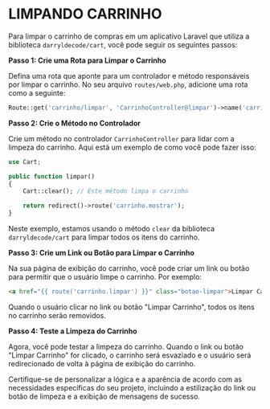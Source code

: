 # LIMPANDO CARRINHO
Para limpar o carrinho de compras em um aplicativo Laravel que utiliza a biblioteca `darryldecode/cart`, você pode seguir os seguintes passos:

**Passo 1: Crie uma Rota para Limpar o Carrinho**

Defina uma rota que aponte para um controlador e método responsáveis por limpar o carrinho. No seu arquivo `routes/web.php`, adicione uma rota como a seguinte:

```php
Route::get('carrinho/limpar', 'CarrinhoController@limpar')->name('carrinho.limpar');
```

**Passo 2: Crie o Método no Controlador**

Crie um método no controlador `CarrinhoController` para lidar com a limpeza do carrinho. Aqui está um exemplo de como você pode fazer isso:

```php
use Cart;

public function limpar()
{
    Cart::clear(); // Este método limpa o carrinho

    return redirect()->route('carrinho.mostrar');
}
```

Neste exemplo, estamos usando o método `clear` da biblioteca `darryldecode/cart` para limpar todos os itens do carrinho.

**Passo 3: Crie um Link ou Botão para Limpar o Carrinho**

Na sua página de exibição do carrinho, você pode criar um link ou botão para permitir que o usuário limpe o carrinho. Por exemplo:

```html
<a href="{{ route('carrinho.limpar') }}" class="botao-limpar">Limpar Carrinho</a>
```

Quando o usuário clicar no link ou botão "Limpar Carrinho", todos os itens no carrinho serão removidos.

**Passo 4: Teste a Limpeza do Carrinho**

Agora, você pode testar a limpeza do carrinho. Quando o link ou botão "Limpar Carrinho" for clicado, o carrinho será esvaziado e o usuário será redirecionado de volta à página de exibição do carrinho.

Certifique-se de personalizar a lógica e a aparência de acordo com as necessidades específicas do seu projeto, incluindo a estilização do link ou botão de limpeza e a exibição de mensagens de sucesso.